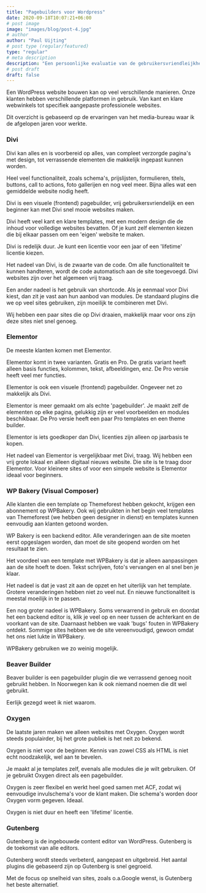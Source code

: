 ```yaml
---
title: "Pagebuilders voor Wordpress"
date: 2020-09-18T10:07:21+06:00
# post image
image: "images/blog/post-4.jpg"
# author
author: "Paul Uijting"
# post type (regular/featured)
type: "regular"
# meta description
description: "Een persoonlijke evaluatie van de gebruikersvriendleijkheid vna pagebuilders."
# post draft
draft: false
---
```



Een WordPress website bouwen kan op veel verschillende manieren. Onze klanten hebben verschillende platformen in gebruik. Van kant en klare webwinkels tot specifiek aangepaste professionele websites.

Dit overzicht is gebaseerd op de ervaringen van het media-bureau waar ik de afgelopen jaren voor werkte.

### Divi
Divi kan alles en is voorbereid op alles, van compleet verzorgde pagina's met design, tot verrassende elementen die makkelijk ingepast kunnen worden.

Heel veel functionaliteit, zoals schema's, prijslijsten, formulieren, titels, buttons, call to actions, foto gallerijen en nog veel meer. Bijna alles wat een gemiddelde website nodig heeft.

Divi is een visuele (frontend) pagebuilder, vrij gebruikersvriendelijk en een beginner kan met Divi snel mooie websites maken.

Divi heeft veel kant en klare templates, met een modern design die de inhoud voor volledige websites bevatten. Of je kunt zelf elementen kiezen die bij elkaar passen om een 'eigen' website te maken.

Divi is redelijk duur. Je kunt een licentie voor een jaar of een 'lifetime' licentie kiezen.

Het nadeel van Divi, is de zwaarte van de code. Om alle functionaliteit te kunnen handteren, wordt de code automatisch aan de site toegevoegd. Divi websites zijn over het algemeen vrij traag.

Een ander nadeel is het gebruik van shortcode. Als je eenmaal voor Divi kiest, dan zit je vast aan hun aanbod van modules. De standaard plugins die we op veel sites gebruiken, zijn moeilijk te combineren met Divi.

Wij hebben een paar sites die op Divi draaien, makkelijk maar voor ons zijn deze sites niet snel genoeg.

### Elementor
De meeste klanten komen met Elementor.

Elementor komt in twee varianten. Gratis en Pro. De gratis variant heeft alleen basis functies, kolommen, tekst, afbeeldingen, enz. De Pro versie heeft veel mer functies.

Elementor is ook een visuele (frontend) pagebuilder. Ongeveer net zo makkelijk als Divi.

Elementor is meer gemaakt om als echte 'pagebuilder'. Je maakt zelf de elementen op elke pagina, gelukkig zijn er veel voorbeelden en modules beschikbaar. De Pro versie heeft een paar Pro templates en een theme builder.

Elementor is iets goedkoper dan Divi, licenties zijn alleen op jaarbasis te kopen.

Het nadeel van Elementor is vergelijkbaar met Divi, traag. Wij hebben een vrij grote lokaal en alleen digitaal nieuws website. Die site is te traag door Elementor. Voor kleinere sites of voor een simpele website is Elementor ideaal voor beginners.

### WP Bakery (Visual Composer)
Alle klanten die een template op Themeforest hebben gekocht, krijgen een abonnement op WPBakery. Ook wij gebruikten in het begin veel templates van Themeforest (we hebben geen designer in dienst) en templates kunnen eenvoudig aan klanten getoond worden.

WP Bakery is een backend editor. Alle veranderingen aan de site moeten eerst opgeslagen worden, dan moet de site geopend worden om het resultaat te zien.

Het voordeel van een template met WPBakery is dat je alleen aanpassingen aan de site hoeft te doen. Tekst schrijven, foto's vervangen en al snel ben je klaar.

Het nadeel is dat je vast zit aan de opzet en het uiterlijk van het template. Grotere veranderingen hebben niet zo veel nut. En nieuwe functionaliteit is meestal moeilijk in te passen.

Een nog groter nadeel is WPBakery. Soms verwarrend in gebruik en doordat het een backend editor is, klik je veel op en neer tussen de achterkant en de voorkant van de site. Daarnaast hebben we vaak 'bugs' fouten in WPBakery ontdekt. Sommige sites hebben we de site vereenvoudigd, gewoon omdat het ons niet lukte in WPBakery.

WPBakery gebruiken we zo weinig mogelijk.

### Beaver Builder
Beaver builder is een pagebuilder plugin die we verrassend genoeg nooit gebruikt hebben. In Noorwegen kan ik ook niemand noemen die dit wel gebruikt.

Eerlijk gezegd weet ik niet waarom.

### Oxygen
De laatste jaren maken we alleen websites met Oxygen. Oxygen wordt steeds populairder, bij het grote publiek is het neit zo bekend.

Oxygen is niet voor de beginner. Kennis van zowel CSS als HTML is niet echt noodzakelijk, wel aan te bevelen.

Je maakt al je templates zelf, evenals alle modules die je wilt gebruiken. Of je gebruikt Oxygen direct als een pagebuilder.

Oxygen is zeer flexibel en werkt heel goed samen met ACF, zodat wij eenvoudige invulschema's voor de klant maken. Die schema's worden door Oxygen vorm gegeven. Ideaal.

Oxygen is niet duur en heeft een 'lifetime' licentie.

### Gutenberg
Gutenberg is de ingebouwde content editor van WordPress. Gutenberg is de toekomst van alle editors.

Gutenberg wordt steeds verbeterd, aangepast en uitgebreid. Het aantal plugins die gebaseerd zijn op Gutenberg is snel gegroeid.

Met de focus op snelheid van sites, zoals o.a.Google wenst, is Gutenberg het beste alternatief. 



